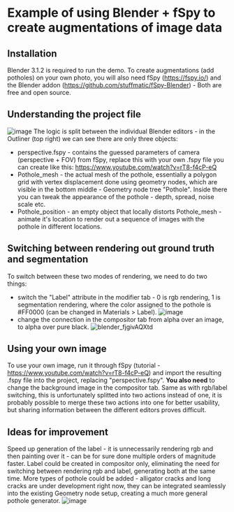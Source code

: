 # Example of using Blender + fSpy to create augmentations of image data

## Installation
Blender 3.1.2 is required to run the demo. To create augmentations (add potholes) on your own photo, you will also need fSpy (https://fspy.io/) and the Blender addon (https://github.com/stuffmatic/fSpy-Blender) - Both are free and open source.

## Understanding the project file
![image](https://user-images.githubusercontent.com/46105170/174445734-3b6f3e53-95c0-433a-bfd5-00a260a9b7d8.png)
The logic is split between the individual Blender editors - in the Outliner (top right) we can see there are only three objects:
* perspective.fspy - contains the guessed parameters of camera (perspective + FOV) from fSpy, replace this with your own .fspy file you can create like this: https://www.youtube.com/watch?v=rT8-f4cP-eQ
* Pothole_mesh - the actual mesh of the pothole, essentially a polygon grid with vertex displacement done using geometry nodes, which are visible in the bottom middle - Geometry node tree "Pothole". Inside there you can tweak the appearance of the pothole - depth, spread, noise scale etc.
* Pothole_position - an empty object that locally distorts Pothole_mesh - animate it's location to render out a sequence of images with the pothole in different locations. 

## Switching between rendering out ground truth and segmentation
To switch between these two modes of rendering, we need to do two things: 
* switch the "Label" attribute in the modifier tab - 0 is rgb rendering, 1 is segmentation rendering, where the color assigned to the pothole is #FF0000 (can be changed in Materials > Label). 
![image](https://user-images.githubusercontent.com/46105170/174446330-55b5989c-380e-4e77-b891-3f94de442fb7.png)
* change the connection in the compositor tab from alpha over an image, to alpha over pure black.
![blender_fjgivAQXtd](https://user-images.githubusercontent.com/46105170/174446532-b331e8d5-cb9d-40ed-8693-2ed08036aab9.gif)

## Using your own image
To use your own image, run it through fSpy (tutorial - https://www.youtube.com/watch?v=rT8-f4cP-eQ) and import the resulting .fspy file into the project, replacing "perspective.fspy". **You also need** to change the background image in the compositor tab. Same as with rgb/label switching, this is unfortunately splitted into two actions instead of one, it is probably possible to merge these two actions into one for better usability, but sharing information between the different editors proves difficult.

## Ideas for improvement
Speed up generation of the label - it is unnecessarily rendering rgb and then painting over it - can be for sure done multiple orders of magnitude faster. Label could be created in compositor only, eliminating the need for switching between rendering rgb and label, generating both at the same time.
More types of pothole could be added - alligator cracks and long cracks are under development right now, they can be integrated seamlessly into the existing Geometry node setup, creating a much more general pothole generator.
![image](https://user-images.githubusercontent.com/46105170/174447210-763dd959-c6d8-41c9-9497-00cd8bec5a33.png)


